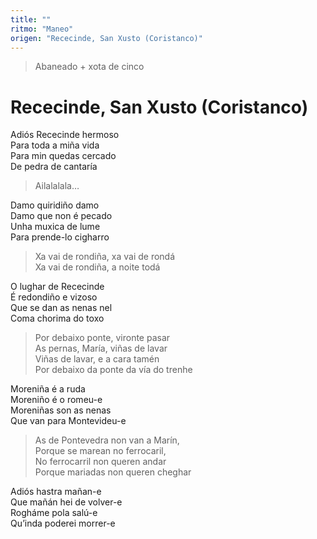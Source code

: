 ```yaml
---
title: ""
ritmo: "Maneo"
origen: "Rececinde, San Xusto (Coristanco)"
---
```


> Abaneado + xota de cinco

# Rececinde, San Xusto (Coristanco)

Adiós Rececinde hermoso<br>
Para toda a miña vida<br>
Para min quedas cercado<br>
De pedra de cantaría

> Ailalalala…

Damo quiridiño damo<br>
Damo que non é pecado<br>
Unha muxica de lume<br>
Para prende-lo cigharro<br>

> Xa vai de rondiña, xa vai de rondá<br>
Xa vai de rondiña, a noite todá

O lughar de Rececinde<br>
É redondiño e vizoso<br>
Que se dan as nenas nel<br>
Coma chorima do toxo

> Por debaixo ponte, vironte pasar<br>
As pernas, María, viñas de lavar<br>
Viñas de lavar, e a cara tamén<br>
Por debaixo da ponte da vía do trenhe

Moreniña é a ruda<br>
Moreniño é o romeu-e<br>
Moreniñas son as nenas<br>
Que van para Montevideu-e<br>

> As de Pontevedra non van a Marín,<br>
Porque se marean no ferrocaril,<br>
No ferrocarril non queren andar<br>
Porque mariadas non queren cheghar

Adiós hastra mañan-e<br>
Que mañán hei de volver-e<br>
Rogháme pola salú-e<br>
Qu’inda poderei morrer-e<br>